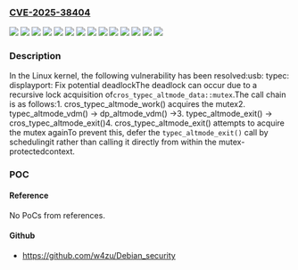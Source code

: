### [CVE-2025-38404](https://cve.mitre.org/cgi-bin/cvename.cgi?name=CVE-2025-38404)
![](https://img.shields.io/static/v1?label=Product&message=Linux&color=blue)
![](https://img.shields.io/static/v1?label=Version&message=10cc2cfd3e5d0e0ec7590c4bee8bcea10e5492c4%20&color=brightgreen)
![](https://img.shields.io/static/v1?label=Version&message=56846793f105cf2b39ecbde4f3ae86342091f6fc%20&color=brightgreen)
![](https://img.shields.io/static/v1?label=Version&message=6.1.143%20&color=brightgreen)
![](https://img.shields.io/static/v1?label=Version&message=6.12.36%20&color=brightgreen)
![](https://img.shields.io/static/v1?label=Version&message=6.15.5%20&color=brightgreen)
![](https://img.shields.io/static/v1?label=Version&message=6.6.96%20&color=brightgreen)
![](https://img.shields.io/static/v1?label=Version&message=8851e40587013db00b71d4aeaae30f5fd59b0eec%20&color=brightgreen)
![](https://img.shields.io/static/v1?label=Version&message=8e8a69b1f8c59f0505f8a1c0fb77191f27b75011%20&color=brightgreen)
![](https://img.shields.io/static/v1?label=Version&message=8f6a4fa7b663468bb304cb885b93326e025ae005%20&color=brightgreen)
![](https://img.shields.io/static/v1?label=Version&message=b4b38ffb38c91afd4dc387608db26f6fc34ed40b%20&color=brightgreen)
![](https://img.shields.io/static/v1?label=Version&message=e0359c66c1beccbe90119a63391678eabda38007%20&color=brightgreen)
![](https://img.shields.io/static/v1?label=Version&message=e3fb6c2c3939b4aad203cacdd613a62ce1fd032c%20&color=brightgreen)
![](https://img.shields.io/static/v1?label=Vulnerability&message=n%2Fa&color=blue)

### Description

In the Linux kernel, the following vulnerability has been resolved:usb: typec: displayport: Fix potential deadlockThe deadlock can occur due to a recursive lock acquisition of`cros_typec_altmode_data::mutex`.The call chain is as follows:1. cros_typec_altmode_work() acquires the mutex2. typec_altmode_vdm() -> dp_altmode_vdm() ->3. typec_altmode_exit() -> cros_typec_altmode_exit()4. cros_typec_altmode_exit() attempts to acquire the mutex againTo prevent this, defer the `typec_altmode_exit()` call by schedulingit rather than calling it directly from within the mutex-protectedcontext.

### POC

#### Reference
No PoCs from references.

#### Github
- https://github.com/w4zu/Debian_security

